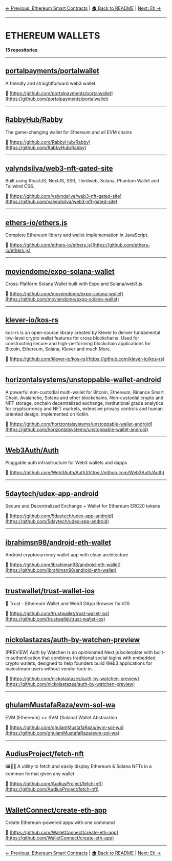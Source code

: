 [← Previous: Ethereum Smart Contracts](ethereum-smart-contracts.txt) | [🏠 Back to README](../README.md) | [Next: Etl →](etl.txt)

---

# ETHEREUM WALLETS

**15 repositories**

---

## [portalpayments/portalwallet](https://github.com/portalpayments/portalwallet)

A friendly and straightforward web3 wallet.

🔗 [https://github.com/portalpayments/portalwallet](https://github.com/portalpayments/portalwallet)

---

## [RabbyHub/Rabby](https://github.com/RabbyHub/Rabby)

The game-changing wallet for Ethereum and all EVM chains

🔗 [https://github.com/RabbyHub/Rabby](https://github.com/RabbyHub/Rabby)

---

## [valyndsilva/web3-nft-gated-site](https://github.com/valyndsilva/web3-nft-gated-site)

Built using ReactJS, NextJS, SSR, Thirdweb, Solana, Phantom Wallet and Tailwind CSS.

🔗 [https://github.com/valyndsilva/web3-nft-gated-site](https://github.com/valyndsilva/web3-nft-gated-site)

---

## [ethers-io/ethers.js](https://github.com/ethers-io/ethers.js)

Complete Ethereum library and wallet implementation in JavaScript.

🔗 [https://github.com/ethers-io/ethers.js](https://github.com/ethers-io/ethers.js)

---

## [moviendome/expo-solana-wallet](https://github.com/moviendome/expo-solana-wallet)

Cross-Platform Solana Wallet built with Expo and Solana/web3.js

🔗 [https://github.com/moviendome/expo-solana-wallet](https://github.com/moviendome/expo-solana-wallet)

---

## [klever-io/kos-rs](https://github.com/klever-io/kos-rs)

kos-rs is an open-source library created by Klever to deliver fundamental low-level crypto wallet features for cross blockchains. Used for constructing secure and high-performing blockchain applications for Bitcoin, Ethereum, Solana, Klever and much More.

🔗 [https://github.com/klever-io/kos-rs](https://github.com/klever-io/kos-rs)

---

## [horizontalsystems/unstoppable-wallet-android](https://github.com/horizontalsystems/unstoppable-wallet-android)

A powerful non-custodial multi-wallet for Bitcoin, Ethereum, Binance Smart Chain, Avalanche, Solana and other blockchains. Non-custodial crypto and NFT storage, onchain decentralized exchange, institutional grade analytics for cryptcurrency and NFT markets, extensive privacy controls and human oriented design. Implemented on Kotlin.

🔗 [https://github.com/horizontalsystems/unstoppable-wallet-android](https://github.com/horizontalsystems/unstoppable-wallet-android)

---

## [Web3Auth/Auth](https://github.com/Web3Auth/Auth)

Pluggable auth infrastructure for Web3 wallets and dapps

🔗 [https://github.com/Web3Auth/Auth](https://github.com/Web3Auth/Auth)

---

## [5daytech/udex-app-android](https://github.com/5daytech/udex-app-android)

Secure and Decentralized Exchange + Wallet for Ethereum ERC20 tokens

🔗 [https://github.com/5daytech/udex-app-android](https://github.com/5daytech/udex-app-android)

---

## [ibrahimsn98/android-eth-wallet](https://github.com/ibrahimsn98/android-eth-wallet)

Android cryptocurrency wallet app with clean architecture

🔗 [https://github.com/ibrahimsn98/android-eth-wallet](https://github.com/ibrahimsn98/android-eth-wallet)

---

## [trustwallet/trust-wallet-ios](https://github.com/trustwallet/trust-wallet-ios)

:iphone: Trust - Ethereum Wallet and Web3 DApp Browser for iOS

🔗 [https://github.com/trustwallet/trust-wallet-ios](https://github.com/trustwallet/trust-wallet-ios)

---

## [nickolastazes/auth-by-watchen-preview](https://github.com/nickolastazes/auth-by-watchen-preview)

[PREVIEW] Auth by Watchen is an opinionated Next.js boilerplate with built-in authentication that combines traditional social logins with embedded crypto wallets, designed to help founders build Web3 applications for mainstream users without vendor lock-in.

🔗 [https://github.com/nickolastazes/auth-by-watchen-preview](https://github.com/nickolastazes/auth-by-watchen-preview)

---

## [ghulamMustafaRaza/evm-sol-wa](https://github.com/ghulamMustafaRaza/evm-sol-wa)

EVM (Ethereum) <> SVM (Solana) Wallet Abstraction

🔗 [https://github.com/ghulamMustafaRaza/evm-sol-wa](https://github.com/ghulamMustafaRaza/evm-sol-wa)

---

## [AudiusProject/fetch-nft](https://github.com/AudiusProject/fetch-nft)

🖼🎑🌠 A utility to fetch and easily display Ethereum & Solana NFTs in a common format given any wallet

🔗 [https://github.com/AudiusProject/fetch-nft](https://github.com/AudiusProject/fetch-nft)

---

## [WalletConnect/create-eth-app](https://github.com/WalletConnect/create-eth-app)

Create Ethereum-powered apps with one command

🔗 [https://github.com/WalletConnect/create-eth-app](https://github.com/WalletConnect/create-eth-app)

---


[← Previous: Ethereum Smart Contracts](ethereum-smart-contracts.txt) | [🏠 Back to README](../README.md) | [Next: Etl →](etl.txt)
